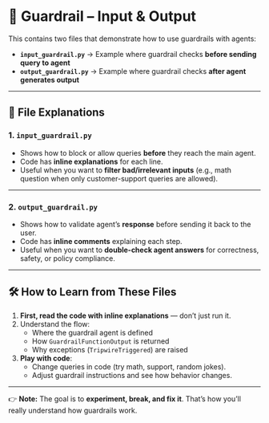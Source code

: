 # 🚦 Guardrail – Input & Output

This contains two files that demonstrate how to use guardrails with agents:

- **`input_guardrail.py`** → Example where guardrail checks **before sending query to agent**  
- **`output_guardrail.py`** → Example where guardrail checks **after agent generates output**

---

## 📂 File Explanations

### 1. `input_guardrail.py`
- Shows how to block or allow queries **before** they reach the main agent.  
- Code has **inline explanations** for each line.  
- Useful when you want to **filter bad/irrelevant inputs** (e.g., math question when only customer-support queries are allowed).  

---

### 2. `output_guardrail.py`
- Shows how to validate agent’s **response** before sending it back to the user.  
- Code has **inline comments** explaining each step.  
- Useful when you want to **double-check agent answers** for correctness, safety, or policy compliance.  

---

## 🛠 How to Learn from These Files

1. **First, read the code with inline explanations** — don’t just run it.  
2. Understand the flow:  
   - Where the guardrail agent is defined  
   - How `GuardrailFunctionOutput` is returned  
   - Why exceptions (`TripwireTriggered`) are raised  
3. **Play with code**:  
   - Change queries in code (try math, support, random jokes).  
   - Adjust guardrail instructions and see how behavior changes.  

---

👉 **Note:** The goal is to **experiment, break, and fix it**. That’s how you’ll really understand how guardrails work.

